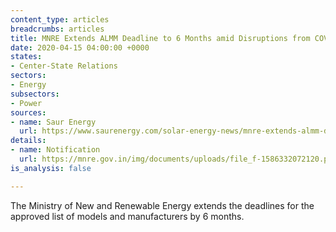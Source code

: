 ```yaml
---
content_type: articles
breadcrumbs: articles
title: MNRE Extends ALMM Deadline to 6 Months amid Disruptions from COVID-19
date: 2020-04-15 04:00:00 +0000
states:
- Center-State Relations
sectors:
- Energy
subsectors:
- Power
sources:
- name: Saur Energy
  url: https://www.saurenergy.com/solar-energy-news/mnre-extends-almm-deadline-to-6-months-amid-disruptions-from-covid-19
details:
- name: Notification
  url: https://mnre.gov.in/img/documents/uploads/file_f-1586332072120.pdf
is_analysis: false

---
```

The Ministry of New and Renewable Energy extends the deadlines for the approved list of models and manufacturers by 6 months.